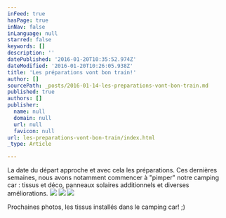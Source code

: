 ```yaml
---
inFeed: true
hasPage: true
inNav: false
inLanguage: null
starred: false
keywords: []
description: ''
datePublished: '2016-01-20T10:35:52.974Z'
dateModified: '2016-01-20T10:26:05.938Z'
title: 'Les préparations vont bon train!'
author: []
sourcePath: _posts/2016-01-14-les-preparations-vont-bon-train.md
published: true
authors: []
publisher:
  name: null
  domain: null
  url: null
  favicon: null
url: les-preparations-vont-bon-train/index.html
_type: Article

---
```

La date du départ approche et avec cela les préparations. Ces dernières semaines, nous avons notamment commencer à "pimper" notre camping car : tissus et déco, panneaux solaires additionnels et diverses améliorations.
![](https://s3-us-west-2.amazonaws.com/the-grid-img/p/1e23b32647e451c45e11fb6e2b364b61c5cd9719.jpg)
![](https://s3-us-west-2.amazonaws.com/the-grid-img/p/aa0776c35d516e9d066e11608338be51841264d7.jpg)
![](https://s3-us-west-2.amazonaws.com/the-grid-img/p/2857458a51b13fc40056d6a9586c7acae549c469.jpg)

Prochaines photos, les tissus installés dans le camping car! ;)